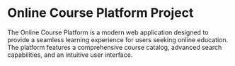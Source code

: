 # Online Course Platform Project
 The Online Course Platform is a modern web application  designed to provide a seamless learning experience for users  seeking online education. The platform features a  comprehensive course catalog, advanced search capabilities,  and an intuitive user interface.
